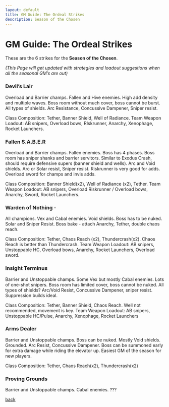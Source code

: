 ```yaml
---
layout: default
title: GM Guide: The Ordeal Strikes
description: Season of the Chosen
---
```


# GM Guide: The Ordeal Strikes

These are the 6 strikes for the **Season of the Chosen**.

_(This Page will get updated with strategies and loadout suggestions when all the seasonal GM’s are out)_


### Devil’s Lair
Overload and Barrier champs. Fallen and Hive enemies. High add density and multiple waves. Boss room without much cover, boss cannot be burst. All types of shields. Arc Resistance, Concussive Dampener, Sniper resist.

Class Composition: Tether, Banner Shield, Well of Radiance.
Team Weapon Loadout: AB snipers, Overload bows, RIskrunner, Anarchy, Xenophage, Rocket Launchers.


### Fallen S.A.B.E.R
Overload and Barrier champs. Fallen enemies. Boss has 4 phases. Boss room has sniper shanks and barrier servitors. Similar to Exodus Crash, should require defensive supers (banner shield and wells). Arc and Void shields. Arc or Solar resist, Sniper resist. Riskrunner is very good for adds. Overload sword for champs and invis adds.

Class Composition: Banner Shield(x2), Well of Radiance (x2), Tether.
Team Weapon Loadout: AB snipers, Overload Riskrunner / Overload bows, Anarchy, Sword, Rocket Launchers.


### Warden of Nothing -
All champions. Vex and Cabal enemies. Void shields. Boss has to be nuked. Solar and Sniper Resist. Boss bake - attach Anarchy, Tether, double chaos reach.

Class Composition: Tether, Chaos Reach (x2), Thundercrash(x2). Chaos Reach is better than Thundercrash.
Team Weapon Loadout: AB snipers, Unstoppable HC, Overload bows, Anarchy, Rocket Launchers, Overload sword.

### Insight Terminus
Barrier and Unstoppable champs. Some Vex but mostly Cabal enemies. Lots of one-shot snipers. Boss room has limited cover, boss cannot be nuked. All types of shields? Arc/Void Resist, Concussive Dampener, sniper resist. Suppression builds ideal.

Class Composition: Tether, Banner Shield, Chaos Reach. Well not recommended, movement is key.
Team Weapon Loadout: AB snipers, Unstoppable HC/Pulse, Anarchy, Xenophage, Rocket Launchers


### Arms Dealer
Barrier and Unstoppable champs. Boss can be nuked. Mostly Void shields. Grounded. Arc Resist, Concussive Dampener. Boss can be summoned early for extra damage while riding the elevator up. Easiest GM of the season for new players.

Class Composition: Tether, Chaos Reach(x2), Thundercrash(x2)


### Proving Grounds
Barrier and Unstoppable champs. Cabal enemies. ???


[back](https://grandmaster-nf.github.io/)
